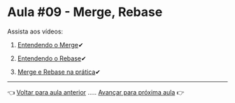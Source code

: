 # Aula #09 - Merge, Rebase

Assista aos vídeos:

  1. [Entendendo o Merge](https://www.youtube.com/watch?v=R_kxAnuyQss)✔

  1. [Entendendo o Rebase](https://www.youtube.com/watch?v=lXnRC_W2PBk)✔

  1. [Merge e Rebase na prática](https://www.youtube.com/watch?v=lmbwADzYJew)✔    

---

👈 [Voltar para aula anterior](../aula08/aula.md) ..... [Avançar para próxima aula](../aula10/aula.md) 👉
